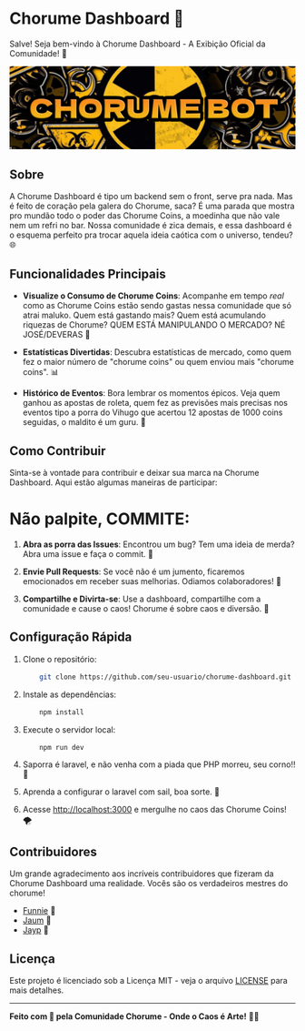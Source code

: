 # Chorume Dashboard 🚀

Salve! Seja bem-vindo à Chorume Dashboard - A Exibição Oficial da Comunidade! 🎉

![Chorume Logo](/public/image/chorumebot.png)

## Sobre

A Chorume Dashboard é tipo um backend sem o front, serve pra nada. Mas é feito de coração pela galera do Chorume, saca? É uma parada que mostra pro mundão todo o poder das Chorume Coins, a moedinha que não vale nem um refri no bar. Nossa comunidade é zica demais, e essa dashboard é o esquema perfeito pra trocar aquela ideia caótica com o universo, tendeu? 🌐

## Funcionalidades Principais

- **Visualize o Consumo de Chorume Coins**: Acompanhe em tempo *real* como as Chorume Coins estão sendo gastas nessa comunidade que só atrai maluko. Quem está gastando mais? Quem está acumulando riquezas de Chorume? QUEM ESTÁ MANIPULANDO O MERCADO? NÉ JOSÉ/DEVERAS 💸

- **Estatísticas Divertidas**: Descubra estatísticas de mercado, como quem fez o maior número de "chorume coins" ou quem enviou mais "chorume coins". 📊

- **Histórico de Eventos**: Bora lembrar os momentos épicos. Veja quem ganhou as apostas de roleta, quem fez as previsões mais precisas nos eventos tipo a porra do Vihugo que acertou 12 apostas de 1000 coins seguidas, o maldito é um guru. 🎉

## Como Contribuir

Sinta-se à vontade para contribuir e deixar sua marca na Chorume Dashboard. Aqui estão algumas maneiras de participar:

# Não palpite, COMMITE:

1. **Abra as porra das Issues**: Encontrou um bug? Tem uma ideia de merda? Abra uma issue e faça o commit. 🤔

2. **Envie Pull Requests**: Se você não é um jumento, ficaremos emocionados em receber suas melhorias. Odiamos colaboradores! 🚀

3. **Compartilhe e Divirta-se**: Use a dashboard, compartilhe com a comunidade e cause o caos! Chorume é sobre caos e diversão. 🎊

## Configuração Rápida

1. Clone o repositório: 
    ```bash
        git clone https://github.com/seu-usuario/chorume-dashboard.git
    ```

2. Instale as dependências: 
    ```bash
        npm install
    ```

3. Execute o servidor local: 
    ```bash
        npm run dev
    ```

4. Saporra é laravel, e não venha com a piada que PHP morreu, seu corno!! 🍺

5. Aprenda a configurar o laravel com sail, boa sorte. 🚢

4. Acesse [http://localhost:3000](http://localhost:3000) e mergulhe no caos das Chorume Coins! 🌪️

## Contribuidores

Um grande agradecimento aos incríveis contribuidores que fizeram da Chorume Dashboard uma realidade. Vocês são os verdadeiros mestres do chorume!

- [Funnie](https://github.com/brunofunnie) 💪
- [Jaum](https://github.com/jaumdev1) 🤘
- [Jayp](https://github.com/jayp-xgh) 🎸

## Licença

Este projeto é licenciado sob a Licença MIT - veja o arquivo [LICENSE](LICENSE) para mais detalhes.

---

**Feito com 💚 pela Comunidade Chorume - Onde o Caos é Arte!** 🌈✨